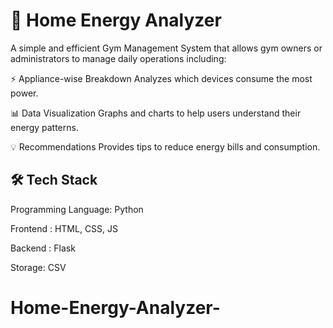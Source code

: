 
# 🔋 Home Energy Analyzer

A simple and efficient Gym Management System that allows gym owners or administrators to manage daily operations including:

⚡ Appliance-wise Breakdown
Analyzes which devices consume the most power.

📊 Data Visualization
Graphs and charts to help users understand their energy patterns.

💡 Recommendations
Provides tips to reduce energy bills and consumption.





## 🛠️ Tech Stack



Programming Language: Python

Frontend : HTML, CSS, JS

Backend : Flask

Storage: CSV





# Home-Energy-Analyzer-
